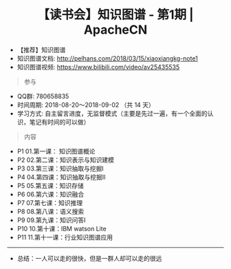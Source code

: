 # <center>【读书会】知识图谱 - 第1期 | ApacheCN<center>

* 【推荐】知识图谱
* 知识图谱文档: <http://pelhans.com/2018/03/15/xiaoxiangkg-note1>
* 知识图谱视频: <https://www.bilibili.com/video/av25435535>

> 参与

* QQ群: 780658835
* 时间周期: 2018-08-20～2018-09-02 （共 14 天）
* 学习方式: 自主留言进度，无监督模式（主要是先过一遍，有一个全面的认识，笔记有时间的可以做）

> 内容

* P1 01.第一课： 知识图谱概论
* P2 02.第二课：知识表示与知识建模
* P3 03.第三课：知识抽取与挖掘I
* P4 04.第四课：知识抽取与挖掘II
* P5 05.第五课：知识存储
* P6 06.第六课：知识融合
* P7 07.第七课：知识推理
* P8 08.第八课：语义搜索
* P9 09.第九课：知识问答I
* P10 10.第十课：IBM watson Lite
* P11 11.第十一课：行业知识图谱应用

---

* 总结：一人可以走的很快，但是一群人却可以走的很远
